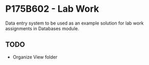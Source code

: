 # P175B602 - Lab Work

Data entry system to be used as an example solution for lab work assignments in Databases module.

## TODO
- Organize View folder
